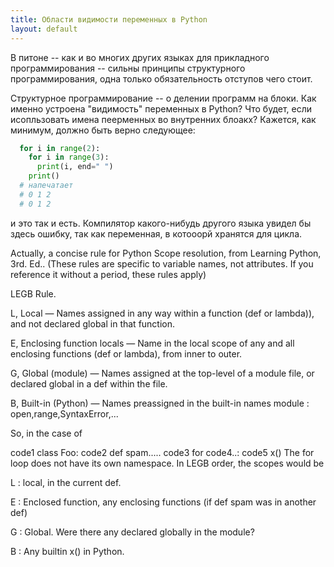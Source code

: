 ```yaml
---
title: Области видимости переменных в Python 
layout: default
---
```


В питоне -- как и во многих других языках для прикладного программирования -- 
сильны принципы структурного программирования, одна только обязательность отступов чего стоит.

Структурное программирование -- о делении программ на блоки. Как именно устроена "видимость" переменных
в Python? Что будет, если исопльзовать имена пеерменных во внутренних блоакх? Кажется, как минимум, должно быть верно следующее:

```python
  for i in range(2):
    for i in range(3):
      print(i, end=" ")
    print()
  # напечатает
  # 0 1 2
  # 0 1 2
```

и это так и есть. Компилятор какого-нибудь другого языка увидел бы здесь ошибку, так как переменная, в котооорй хранятся для цикла.
	
Actually, a concise rule for Python Scope resolution, from Learning Python, 3rd. Ed.. (These rules are specific to variable names, not attributes. If you reference it without a period, these rules apply)

LEGB Rule.

L, Local — Names assigned in any way within a function (def or lambda)), and not declared global in that function.

E, Enclosing function locals — Name in the local scope of any and all enclosing functions (def or lambda), from inner to outer.

G, Global (module) — Names assigned at the top-level of a module file, or declared global in a def within the file.

B, Built-in (Python) — Names preassigned in the built-in names module : open,range,SyntaxError,...

So, in the case of

code1
class Foo:
   code2
   def spam.....
      code3
      for code4..:
       code5
       x()
The for loop does not have its own namespace. In LEGB order, the scopes would be

L : local, in the current def.

E : Enclosed function, any enclosing functions (if def spam was in another def)

G : Global. Were there any declared globally in the module?

B : Any builtin x() in Python.
